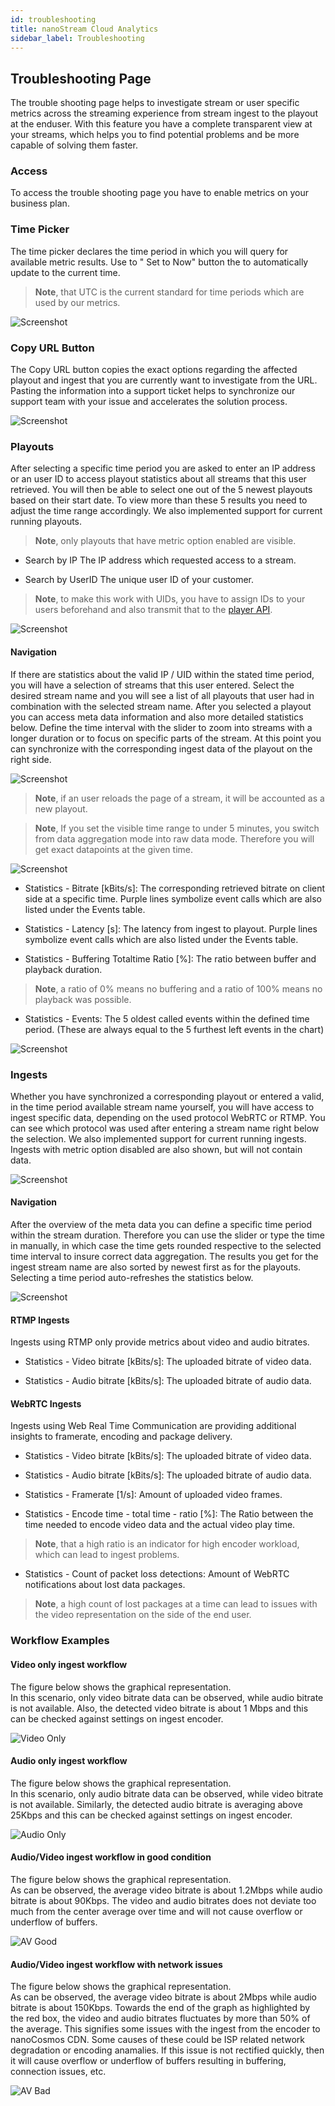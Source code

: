 ```yaml
---
id: troubleshooting
title: nanoStream Cloud Analytics
sidebar_label: Troubleshooting
---
```


## Troubleshooting Page

The trouble shooting page helps to investigate stream or user specific metrics across the streaming experience from stream ingest to the playout at the enduser. With this feature you have a complete transparent view at your streams, which helps you to find potential problems and be more capable of solving them faster.
    
### Access

To access the trouble shooting page you have to enable metrics on your business plan.

### Time Picker

The time picker declares the time period in which you will query for available metric results. Use to " Set to Now" button the to automatically update to the current time.

> **Note**, that UTC is the current standard for time periods which are used by our metrics.

![Screenshot](assets/tp-time_picker.png)

### Copy URL Button

The Copy URL button copies the exact options regarding the affected playout and ingest that you are currently want to investigate from the URL. Pasting the information into a support ticket helps to synchronize our support team with your issue and accelerates the solution process.

![Screenshot](assets/tp-copy_URL.png)

### Playouts

After selecting a specific time period you are asked to enter an IP address or an user ID to access playout statistics about all streams that this user retrieved. You will then be able to select one out of the 5 newest playouts based on their start date. To view more than these 5 results you need to adjust the time range accordingly. We also implemented support for current running playouts.

> **Note**, only playouts that have metric option enabled are visible.  
    
   - Search by IP
   The IP address which requested access to a stream.
    
   - Search by UserID
   The unique user ID of your customer. 

> **Note**, to make this work with UIDs, you have to assign IDs to your users beforehand and also transmit that to the [player API](https://docs.nanocosmos.de/docs/nanoplayer/nanoplayer_player_metrics/#how-to-use).

![Screenshot](assets/tp-playouts.png)
    
#### Navigation

If there are statistics about the valid IP / UID within the stated time period, you will have a selection of streams that this user entered. Select the desired stream name and you will see a list of all playouts that user had in combination with the selected stream name. After you selected a playout you can access meta data information and also more detailed statistics below. Define the time interval with the slider to zoom into streams with a longer duration or to focus on specific parts of the stream. At this point you can synchronize with the corresponding ingest data of the playout on the right side.

![Screenshot](assets/tp-metadata.png)

> **Note**, if an user reloads the page of a stream, it will be accounted as a new playout. 

> **Note**, If you set the visible time range to under 5 minutes, you switch from data aggregation mode into raw data mode. Therefore you will get exact datapoints at the given time. 

![Screenshot](assets/tp-raw_mode.png)

   - Statistics - Bitrate [kBits/s]:
   The corresponding retrieved bitrate on client side at a specific time. Purple lines symbolize event calls which are also listed under the Events table.

   - Statistics - Latency [s]:
   The latency from ingest to playout. Purple lines symbolize event calls which are also listed under the Events table.

   - Statistics - Buffering Totaltime Ratio [%]:
   The ratio between buffer and playback duration. 
   
   > **Note**, a ratio of 0% means no buffering and a ratio of 100% means no playback was possible.

   - Statistics - Events:
   The 5 oldest called events within the defined time period. (These are always equal to the 5 furthest left events in the chart)

![Screenshot](assets/tp-statistics_playout.png)
        

### Ingests

Whether you have synchronized a corresponding playout or entered a valid, in the time period available stream name yourself, you will have access to ingest specific data, depending on the used protocol WebRTC or RTMP. You can see which protocol was used after entering a stream name right below the selection. We also implemented support for current running ingests. Ingests with metric option disabled are also shown, but will not contain data.

![Screenshot](assets/tp-ingests.png)

#### Navigation

After the overview of the meta data you can define a specific time period within the stream duration. Therefore you can use the slider or type the time in manually, in which case the time gets rounded respective to the selected time interval to insure correct data aggregation. The results you get for the ingest stream name are also sorted by newest first as for the playouts. Selecting a time period auto-refreshes the statistics below.

![Screenshot](assets/tp-statistics_ingest_interval.png)

#### RTMP Ingests

Ingests using RTMP only provide metrics about video and audio bitrates.

   - Statistics - Video bitrate [kBits/s]:
   The uploaded bitrate of video data.

   - Statistics - Audio bitrate [kBits/s]:
   The uploaded bitrate of audio data.

#### WebRTC Ingests

Ingests using Web Real Time Communication are providing additional insights to framerate, encoding and package delivery.

   - Statistics - Video bitrate [kBits/s]:
   The uploaded bitrate of video data.

   - Statistics - Audio bitrate [kBits/s]:
   The uploaded bitrate of audio data.

   - Statistics - Framerate [1/s]:
   Amount of uploaded video frames.

   - Statistics - Encode time - total time - ratio [%]:
   The Ratio between the time needed to encode video data and the actual video play time. 
   
   > **Note**, that a high ratio is an indicator for high encoder workload, which can lead to ingest problems. 

   - Statistics - Count of packet loss detections:
   Amount of WebRTC notifications about lost data packages.

   > **Note**, a high count of lost packages at a time can lead to issues with the video representation on the side of the end user.

### Workflow Examples 

#### Video only ingest workflow

The figure below shows the graphical representation.\
In this scenario, only video bitrate data can be observed, while audio bitrate is not available.
Also, the detected video bitrate is about 1 Mbps and this can be checked against settings on ingest encoder.

![Video Only](assets/tp-video-only.png)

#### Audio only ingest workflow

The figure below shows the graphical representation.\
In this scenario, only audio bitrate data can be observed, while video bitrate is not available.
Similarly, the detected audio bitrate is averaging above 25Kbps and this can be checked against settings on ingest encoder.

![Audio Only](assets/tp-audio-only.png)

#### Audio/Video ingest workflow in good condition

The figure below shows the graphical representation.\
As can be observed, the average video bitrate is about 1.2Mbps while audio bitrate is about 90Kbps. The video and audio bitrates does not deviate too much from the center average over time and will not cause overflow or underflow of buffers.

![AV Good](assets/tp-ingest2.png)

#### Audio/Video ingest workflow with network issues

The figure below shows the graphical representation.\
As can be observed, the average video bitrate is about 2Mbps while audio bitrate is about 150Kbps. Towards the end of the graph as highlighted by the red box, the video and audio bitrates fluctuates by more than 50% of the average. This signifies some issues with the ingest from the encoder to nanoCosmos CDN. Some causes of these could be ISP related network degradation or encoding anamalies. If this issue is not rectified quickly, then it will cause overflow or underflow of buffers resulting in buffering, connection issues, etc.

![AV Bad](assets/tp-ingestNG.png)